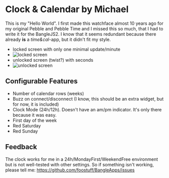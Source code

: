 # Clock & Calendar by Michael

This is my "Hello World". I first made this watchface almost 10 years ago for my original Pebble and Pebble Time and I missed this so much, that I had to write it for the BangleJS2.
I know that it seems redundant because there already **is** a *time&cal*-app, but it didn't fit my style.

- locked screen with only one minimal update/minute
- ![locked screen](https://foostuff.github.io/BangleApps/apps/clockcal/screenshot.png)
- unlocked screen (twist?) with seconds
- ![unlocked screen](https://foostuff.github.io/BangleApps/apps/clockcal/screenshot2.png)

## Configurable Features
- Number of calendar rows (weeks)
- Buzz on connect/disconnect (I know, this should be an extra widget, but for now, it is included)
- Clock Mode (24h/12h). Doesn't have an am/pm indicator. It's only there because it was easy.
- First day of the week
- Red Saturday
- Red Sunday

## Feedback
The clock works for me in a 24h/MondayFirst/WeekendFree environment but is not well-tested with other settings.
So if something isn't working, please tell me: https://github.com/foostuff/BangleApps/issues
